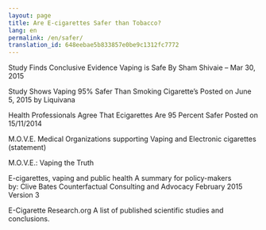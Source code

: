 ```yaml
---
layout: page
title: Are E-cigarettes Safer than Tobacco?
lang: en
permalink: /en/safer/
translation_id: 648eebae5b833857e0be9c1312fc7772
---
```


Study Finds Conclusive Evidence Vaping is Safe
By Sham Shivaie – Mar 30, 2015

Study Shows Vaping 95% Safer Than Smoking Cigarette’s
Posted on June 5, 2015 by Liquivana

Health Professionals Agree That Ecigarettes Are 95 Percent Safer
Posted on 15/11/2014

M.O.V.E. Medical Organizations supporting Vaping and Electronic cigarettes (statement)

M.O.V.E.: Vaping the Truth

E-cigarettes, vaping and public health
A summary for policy-makers  
by: Clive Bates
Counterfactual Consulting and Advocacy
February 2015
Version 3

E-Cigarette Research.org
A list of published scientific studies and conclusions.

